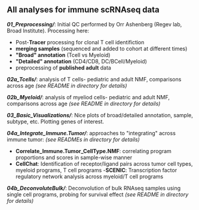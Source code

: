 ## All analyses for immune scRNAseq data

***01_Preprocessing/***: Initial QC performed by Orr Ashenberg (Regev lab, Broad Institute). Processing here: 
  - Post-**Tracer** processing for clonal T cell identifiction
  - **merging samples** (sequenced and added to cohort at different times)
  - **"Broad" annotation** (Tcell vs Myeloid)
  - **"Detailed" annotation** (CD4/CD8, DC/BCell/Myeloid)
  - preprocessing of **published adult** data
 
***02a_Tcells/***: analysis of T cells- pediatric and adult NMF, comparisons across age *(see README in directory for details)*

***02b_Myeloid/***: analysis of myeliod cells- pediatric and adult NMF, comparisons across age *(see README in directory for details)*

***03_Basic_Visualizations/***: Nice plots of broad/detailed annotation, sample, subtype, etc. Plotting genes of interest.

***04a_Integrate_Immune.Tumor/***: approaches to "integrating" across immune tumor: *(see READMEs in directory for details)*
  - **Correlate_Immune.Tumor_CellType.NMF**: correlating program proportions and scores in sample-wise manner
  - **CellChat**: Identification of receptor/ligand pairs across tumor cell types, myeloid programs, T cell programs
  -**SCENIC**: Transcription factor regulatory network analysis across myeloid/T cell programs

***04b_DeconvoluteBulk/***: Deconvolution of bulk RNAseq samples using single cell programs, probing for survival effect *(see README in directory for details)*

